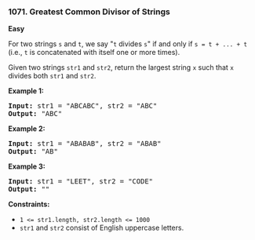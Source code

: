 ### 1071. Greatest Common Divisor of Strings
**Easy**


For two strings `s` and `t`, we say "`t` divides `s`" if and only if `s = t + ... + t` (i.e., `t` is concatenated with itself one or more times).

Given two strings `str1` and `str2`, return the largest string `x` such that `x` divides both `str1` and `str2`.


**Example 1:**

<pre>
<b>Input:</b> str1 = "ABCABC", str2 = "ABC"
<b>Output:</b> "ABC"
</pre>

**Example 2:**

<pre>
<b>Input:</b> str1 = "ABABAB", str2 = "ABAB"
<b>Output:</b> "AB"
</pre>

**Example 3:**

<pre>
<b>Input:</b> str1 = "LEET", str2 = "CODE"
<b>Output:</b> ""
</pre>


**Constraints:**

- `1 <= str1.length, str2.length <= 1000`
- `str1` and `str2` consist of English uppercase letters.